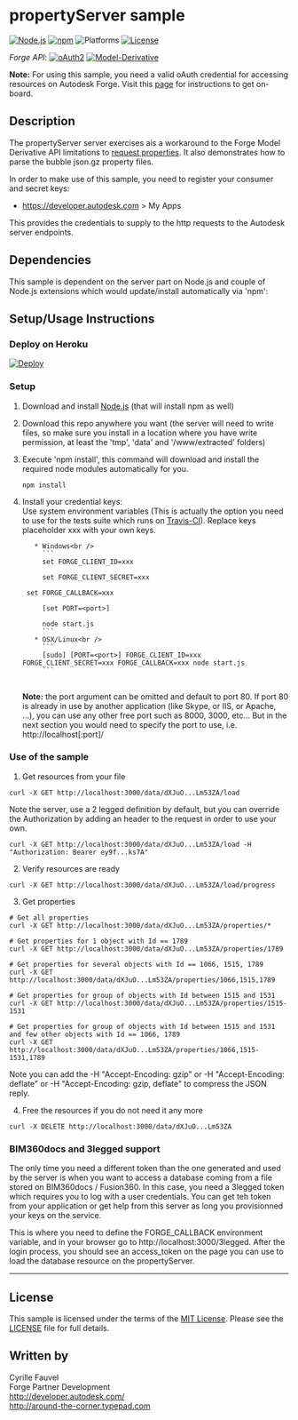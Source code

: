 # propertyServer sample

[![Node.js](https://img.shields.io/badge/Node.js-9.5.0-blue.svg)](https://nodejs.org/)
[![npm](https://img.shields.io/badge/npm-5.8.0-blue.svg)](https://www.npmjs.com/)
![Platforms](https://img.shields.io/badge/platform-windows%20%7C%20osx%20%7C%20linux-lightgray.svg)
[![License](http://img.shields.io/:license-mit-blue.svg)](http://opensource.org/licenses/MIT)


*Forge API*:
[![oAuth2](https://img.shields.io/badge/oAuth2-v1-green.svg)](http://developer-autodesk.github.io/)
[![Model-Derivative](https://img.shields.io/badge/Model%20Derivative-v2-green.svg)](http://developer-autodesk.github.io/)


<b>Note:</b> For using this sample, you need a valid oAuth credential for accessing resources on Autodesk Forge.
Visit this [page](https://developer.autodesk.com) for instructions to get on-board.


## Description

The propertyServer server exercises ais a workaround to the Forge Model Derivative API limitations to [request properties](https://developer.autodesk.com/en/docs/model-derivative/v2/reference/http/urn-metadata-guid-properties-GET/).
It also demonstrates how to parse the bubble json.gz property files.

In order to make use of this sample, you need to register your consumer and secret keys:

* https://developer.autodesk.com > My Apps

This provides the credentials to supply to the http requests to the Autodesk server endpoints.


## Dependencies

This sample is dependent on the server part on Node.js and couple of Node.js extensions
which would update/install automatically via 'npm':


## Setup/Usage Instructions

### Deploy on Heroku

[![Deploy](https://www.herokucdn.com/deploy/button.svg)](https://heroku.com/deploy)


<a name="setupSample"></a>
### Setup
1. Download and install [Node.js](http://nodejs.org/) (that will install npm as well)
2. Download this repo anywhere you want (the server will need to write files, so make sure you install in
   a location where you have write permission, at least the 'tmp', 'data' and '/www/extracted' folders)
3. Execute 'npm install', this command will download and install the required node modules automatically for you. <br />
   ```
   npm install
   ```
4. Install your credential keys: <br />
   Use system environment variables (This is actually the option you need to use for the tests suite
   which runs on [Travis-CI](https://travis-ci.org/)). Replace keys placeholder xxx with your own keys.

          * Windows<br />
            ```
            set FORGE_CLIENT_ID=xxx

            set FORGE_CLIENT_SECRET=xxx
	    
	    set FORGE_CALLBACK=xxx

            [set PORT=<port>]

			node start.js
            ```
          * OSX/Linux<br />
            ```
            [sudo] [PORT=<port>] FORGE_CLIENT_ID=xxx FORGE_CLIENT_SECRET=xxx FORGE_CALLBACK=xxx node start.js
            ```
   <br />
   <b>Note:</b> the port argument can be omitted and default to port 80. If port 80 is already in use by another
   application (like Skype, or IIS, or Apache, ...), you can use any other free port such as 8000, 3000, etc...
   But in the next section you would need to specify the port to use, i.e. http://localhost[:port]/


<a name="UseOfTheSample"></a>
### Use of the sample

1. Get resources from your file<br />
  ```
  curl -X GET http://localhost:3000/data/dXJuO...Lm53ZA/load
  ```
  Note the server, use a 2 legged definition by default, but you can override the Authorization by adding an header to the request in order to use your own.
  ```
  curl -X GET http://localhost:3000/data/dXJuO...Lm53ZA/load -H "Authorization: Bearer ey9f...ks7A"
  ```
2. Verify resources are ready<br />
  ```
  curl -X GET http://localhost:3000/data/dXJuO...Lm53ZA/load/progress
  ```
3. Get properties<br />
  ```
  # Get all properties
  curl -X GET http://localhost:3000/data/dXJuO...Lm53ZA/properties/*

  # Get properties for 1 object with Id == 1789
  curl -X GET http://localhost:3000/data/dXJuO...Lm53ZA/properties/1789

  # Get properties for several objects with Id == 1066, 1515, 1789
  curl -X GET http://localhost:3000/data/dXJuO...Lm53ZA/properties/1066,1515,1789

  # Get properties for group of objects with Id between 1515 and 1531
  curl -X GET http://localhost:3000/data/dXJuO...Lm53ZA/properties/1515-1531

  # Get properties for group of objects with Id between 1515 and 1531 and few other objects with Id == 1066, 1789
  curl -X GET http://localhost:3000/data/dXJuO...Lm53ZA/properties/1066,1515-1531,1789
  ```
  Note you can add the -H "Accept-Encoding: gzip" or -H "Accept-Encoding: deflate" or -H "Accept-Encoding: gzip, deflate" to compress the JSON reply.

4. Free the resources if you do not need it any more<br />
  ```
  curl -X DELETE http://localhost:3000/data/dXJuO...Lm53ZA
  ```


### BIM360docs and 3legged support

The only time you need a different token than the one generated and used by the server is when you want to access a database coming from a file stored on BIM360docs / Fusion360. In this case, you need a 3legged token which requires you to log with a user credentials. You can get teh token from your application or get help from this server as long you provisionned your keys on the service.

This is where you need to define the FORGE_CALLBACK environment variable, and in your browser go to http://localhost:3000/3legged. After the login process, you should see an access_token on the page you can use to load the database resource on the propertyServer.

--------

## License

This sample is licensed under the terms of the [MIT License](http://opensource.org/licenses/MIT).
Please see the [LICENSE](LICENSE) file for full details.


## Written by

Cyrille Fauvel <br />
Forge Partner Development <br />
http://developer.autodesk.com/ <br />
http://around-the-corner.typepad.com <br />

